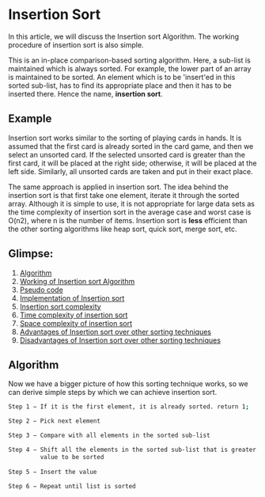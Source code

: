 # Insertion Sort
In this article, we will discuss the Insertion sort Algorithm. The working procedure of insertion sort is also simple.

This is an in-place comparison-based sorting algorithm. Here, a sub-list is maintained which is always sorted. For example, the lower part of an array is maintained to be sorted. An element which is to be 'insert'ed in this sorted sub-list, has to find its appropriate place and then it has to be inserted there. Hence the name, **insertion sort**.

<b>Example</b>
----
Insertion sort works similar to the sorting of playing cards in hands. It is assumed that the first card is already sorted in the card game, and then we select an unsorted card. If the selected unsorted card is greater than the first card, it will be placed at the right side; otherwise, it will be placed at the left side. Similarly, all unsorted cards are taken and put in their exact place.

The same approach is applied in insertion sort. The idea behind the insertion sort is that first take one element, iterate it through the sorted array. Although it is simple to use, it is not appropriate for large data sets as the time complexity of insertion sort in the average case and worst case is O(n2), where n is the number of items. Insertion sort is **less** efficient than the other sorting algorithms like heap sort, quick sort, merge sort, etc.

## Glimpse:
1.	[Algorithm](#algorithm)
2.	[Working of Insertion sort Algorithm](#working-of-insertion-sort-algorithm)
3.	[Pseudo code](#pseudo-code)
4.	[Implementation of Insertion sort](#implementation-of-insertion-sort)
5.	[Insertion sort complexity](#insertion-sort-complexity)
6.	[Time complexity of insertion sort](#time-complexity)
7.	[Space complexity of insertion sort](#space-complexity)
8.	[Advantages of Insertion sort over other sorting techniques](#advantages-of-insertion-sort-over-other-sorting-techniques)
9.	[Disadvantages of Insertion sort over other sorting techniques](#disadvantages-of-insertion-sort-over-other-sorting-techniques)

## Algorithm
Now we have a bigger picture of how this sorting technique works, so we can derive simple steps by which we can achieve insertion sort.
```sh
Step 1 − If it is the first element, it is already sorted. return 1;

Step 2 − Pick next element

Step 3 − Compare with all elements in the sorted sub-list

Step 4 − Shift all the elements in the sorted sub-list that is greater than the 
         value to be sorted
         
Step 5 − Insert the value

Step 6 − Repeat until list is sorted
```
